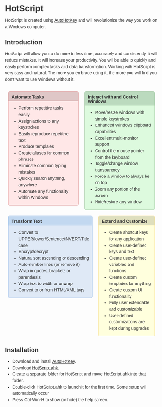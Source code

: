 # HotScript

HotScript is created using [AutoHotKey](http://www.ahkscript.org) and will revolutionize the way you work on a Windows computer.

## Introduction

HotScript will allow you to do more in less time, accurately and consistently. It will reduce mistakes. It will increase your productivity. You
will be able to quickly and easily perform complex tasks and data transformation. Working with HotScript is very easy and natural. The
more you embrace using it, the more you will find you don't want to use Windows without it.
<style type="text/css">
    blockquote,body,div,fieldset,h1,h2,h3,h4,h5,h6,input,li,ol,pre,select,table,td,textarea,th,tr,ul {
        color: #333;
    }
    body {
        font-family: Arial, sans-serif;
        font-size: 14px;
        line-height: 1.5em;
    }
    .sectionColumnWrapper {
        display: block;
        overflow-x: auto;
    }
    .sectionMacro {
        display: table;
        margin-top: 10px;
        width: 100%;
    }
    .sectionMacroRow {
        display: table-row;
    }
    .sectionMacro .columnMacro {
        border: medium none;
        padding: 0;
    }
    .columnMacro {
        display: table-cell;
        vertical-align: top;
    }
    .panel, #content .panel {
        border-radius: 5px;
    }
    .panel, .alertPanel, .infoPanel {
        color: #333;
        margin: 5px 10px;
        overflow: hidden;
        padding: 0;
    }
    .panel .panelHeader {
        border-top-left-radius: 5px;
        border-top-right-radius: 5px;
        color: #333;
        line-height: 1em;
        margin-bottom: 0;
        padding: 10px 10px 5px;
        text-align: left;
    }
    .panel .panelContent {
        margin-bottom: 10px;
        margin-top: 10px;
        padding: 0 10px;
    }
</style>
<div class="sectionColumnWrapper">
    <div class="sectionMacro">
        <div class="sectionMacroRow">
            <div style="width:50%;min-width:50%;max-width:50%;" class="columnMacro">
                <div style="background-color: #FFE7E7;border-color: #DF9898;border-style: solid;border-width: 1px;" class="panel">
                    <div style="border-bottom-width: 1px;border-bottom-style: solid;border-bottom-color: #DF9898;background-color: #DFC7C7;" class="panelHeader">
                        <b>Automate Tasks</b>
                    </div>
                    <div style="background-color: #FFE7E7;" class="panelContent">
                        <ul>
                            <li>Perform repetitive tasks easily</li>
                            <li>Assign actions to any keystrokes</li>
                            <li>Easily reproduce repetitive text</li>
                            <li>Produce templates</li>
                            <li>Create aliases for common phrases</li>
                            <li>Eliminate common typing mistakes</li>
                            <li>Quickly search anything, anywhere</li>
                            <li>Automate any functionality within Windows</li>
                        </ul>
                    </div>
                </div>
            </div>
            <div style="width:50%;min-width:50%;max-width:50%;" class="columnMacro">
                <div style="background-color: #DDFADE;border-color: #9EC49F;border-style: solid;border-width: 1px;" class="panel">
                    <div style="border-bottom-width: 1px;border-bottom-style: solid;border-bottom-color: #9EC49F;background-color: #BBDABE;" class="panelHeader">
                        <b>Interact with and Control Windows</b>
                    </div>
                    <div style="background-color: #DDFADE;" class="panelContent">
                        <ul>
                            <li>Move/resize windows with simple keystrokes</li>
                            <li>Enhanced Windows clipboard capabilities</li>
                            <li>Excellent multi-monitor support</li>
                            <li>Control the mouse pointer from the keyboard</li>
                            <li>Toggle/change window transparency</li>
                            <li>Force a window to always be on top</li>
                            <li>Zoom any portion of the screen</li>
                            <li>Hide/restore any window</li>
                        </ul>
                    </div>
                </div>
            </div>
        </div>
    </div>
</div>
<div class="sectionColumnWrapper">
    <div class="sectionMacro">
        <div class="sectionMacroRow">
            <div style="width:50%;min-width:50%;max-width:50%;" class="columnMacro">
                <div style="background-color: #DFE9F6;border-color: #99BCE8;border-style: solid;border-width: 1px;" class="panel">
                    <div style="border-bottom-width: 1px;border-bottom-style: solid;border-bottom-color: #99BCE8;background-color: #C2D8F0;" class="panelHeader">
                        <b>Transform Text</b>
                    </div>
                    <div style="background-color: #DFE9F6;" class="panelContent">
                        <ul>
                            <li>Convert to UPPER/lower/Sentence/iNVERT/Title case</li>
                            <li>Encrypt/decrypt</li>
                            <li>Natural sort ascending or descending</li>
                            <li>Auto-number lines (or remove it)</li>
                            <li>Wrap in quotes, brackets or parenthesis</li>
                            <li>Wrap text to width or unwrap</li>
                            <li>Convert to or from HTML/XML tags</li>
                        </ul>
                    </div>
                </div>
            </div>
            <div style="width:50%;min-width:50%;max-width:50%;" class="columnMacro">
                <div style="background-color: #FFFFDD;border-color: #F7DF92;border-style: solid;border-width: 1px;" class="panel">
                    <div style="border-bottom-width: 1px;border-bottom-style: solid;border-bottom-color: #F7DF92;background-color: #DFDFBD;" class="panelHeader">
                        <b>Extend and Customize</b>
                    </div>
                    <div style="background-color: #FFFFDD;" class="panelContent">
                        <ul>
                            <li>Create shortcut keys for any application</li>
                            <li>Create user-defined keys and text</li>
                            <li>Create user-defined variables and functions</li>
                            <li>Create custom templates for anything</li>
                            <li>Create custom UI functionality</li>
                            <li>Fully user extendable and customizable</li>
                            <li>User-defined customizations are kept during upgrades</li>
                        </ul>
                    </div>
                </div>
            </div>
        </div>
    </div>
</div>

## Installation

* Download and install <a href="https://autohotkey.com/download/ahk-install.exe">AutoHotKey</a>.
* Download <a href="https://github.com/mviens/hotscript/raw/master/HotScript.ahk">HotScript.ahk</a>.
* Create a separate folder for HotScript and move HotScript.ahk into that folder.
* Double-click HotScript.ahk to launch it for the first time. Some setup will automatically occur.
* Press Ctrl-Win-H to show (or hide) the help screen.
